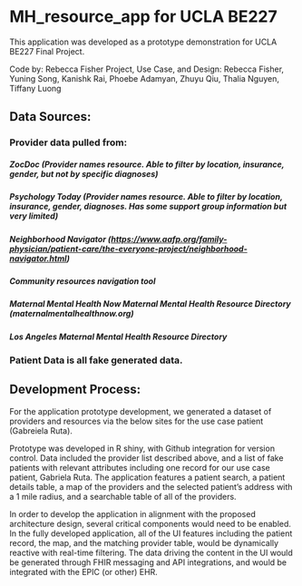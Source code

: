 # MH_resource_app for UCLA BE227

This application was developed as a prototype demonstration for UCLA BE227 Final Project.

Code by: Rebecca Fisher
Project, Use Case, and Design: Rebecca Fisher, Yuning Song, Kanishk Rai, Phoebe Adamyan, Zhuyu Qiu, Thalia Nguyen, Tiffany Luong

## Data Sources: 
### Provider data pulled from: 
##### ZocDoc (Provider names resource. Able to filter by location, insurance, gender, but not by specific diagnoses)
##### Psychology Today (Provider names resource. Able to filter by location, insurance, gender, diagnoses. Has some support group information but very limited)
##### Neighborhood Navigator (https://www.aafp.org/family-physician/patient-care/the-everyone-project/neighborhood-navigator.html) 
##### Community resources navigation tool
##### Maternal Mental Health Now Maternal Mental Health Resource Directory (maternalmentalhealthnow.org)
##### Los Angeles Maternal Mental Health Resource Directory

### Patient Data is all fake generated data. 

## Development Process:
For the application prototype development, we generated a dataset of providers and resources via the below sites for the use case patient (Gabreiela Ruta).  

Prototype was developed in R shiny, with Github integration for version control.  Data included the provider list described above, and a list of fake patients with relevant attributes including one record for our use case patient, Gabriela Ruta.  The application features a patient search, a patient details table, a map of the providers and the selected patient’s address with a 1 mile radius, and a searchable table of all of the providers. 

In order to develop the application in alignment with the proposed architecture design, several critical components would need to be enabled.  In the fully developed application, all of the UI features including the patient record, the map, and the matching provider table, would be dynamically reactive with real-time filtering. The data driving the content in the UI would be generated through FHIR messaging and API integrations, and would be integrated with the EPIC (or other) EHR.  
